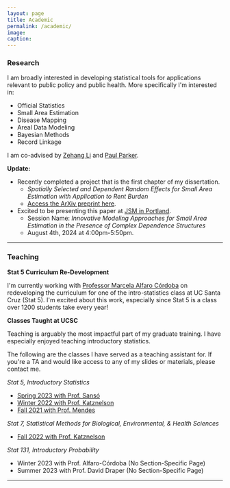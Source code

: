 ```yaml
---
layout: page
title: Academic
permalink: /academic/
image:
caption:
---
```


<!-- Table of contents:

* [Research](#research)
* [Teaching](#teaching) -->

<!-- <br />

{% include image.html url="/assets/img/diamond_head.jpeg" description="View from Diamond Head, looking towards Hawaii Kai." %}
<br /> -->
<!--
> If I were advising a young person today... I would say "Take statistics, but remember that the great adventure of statistics is in gathering and using data to solve interesting an important real world problems".  - **Leo Breiman[^1]** -->

### <a name="research"></a>  Research


I am broadly interested in developing statistical tools for applications relevant to public policy and public health.
More specifically I'm interested in:

* Official Statistics
* Small Area Estimation
* Disease Mapping
* Areal Data Modeling
* Bayesian Methods
* Record Linkage

I am co-advised by [Zehang Li](https://zehangli.com) and [Paul Parker](https://www.paparkerstat.com).

**Update:**

* Recently completed a project that is the first chapter of my dissertation.
  + *Spatially Selected and Dependent Random Effects for Small Area Estimation with Application to Rent Burden*
  + [Access the ArXiv preprint here](https://arxiv.org/abs/2404.12463).
* Excited to be presenting this paper at [JSM in Portland](https://ww2.amstat.org/meetings/jsm/2024/).
  + Session Name: *Innovative Modeling Approaches for Small Area Estimation in the Presence of Complex Dependence Structures*
  + August 4th, 2024 at 4:00pm-5:50pm.

***

###  <a name="teaching"></a> Teaching

**Stat 5 Curriculum Re-Development**

I'm currently working with [Professor Marcela Alfaro Córdoba](https://malfaro.netlify.app/) on redeveloping the curriculum for one of the intro-statistics class at UC Santa Cruz (Stat 5).  I'm excited about this work, especially since Stat 5 is a class over 1200 students take every year!

**Classes Taught at UCSC**

Teaching is arguably the most impactful part of my graduate training. I have especially enjoyed teaching introductory statistics.

The following are the classes I have served as a teaching assistant for.
If you're a TA and would like access to any of my slides or materials, please contact me.

*Stat 5, Introductory Statistics*

* [Spring 2023 with Prof. Sansó](/2023/04/03/stat5-s23)
* [Winter 2022 with Prof. Katznelson](/2022/01/14/stat5-w22)
* [Fall 2021 with Prof. Mendes](/2021/09/05/stat5-f21/)

*Stat 7, Statistical Methods for Biological, Environmental, & Health Sciences*

* [Fall 2022 with Prof. Katznelson](/2022/09/23/stat7-f22)

*Stat 131, Introductory Probability*

* Winter 2023 with Prof. Alfaro-Córdoba (No Section-Specific Page)
* Summer 2023 with Prof. David Draper (No Section-Specific Page)

***



[^1]: Check out [Leo Breiman's Interview](https://projecteuclid.org/download/pdf_1/euclid.ss/1009213290).
*Updated: April 2024*
